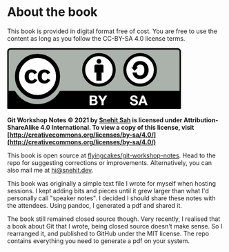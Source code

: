 # About the book

This book is provided in digital format free of cost. You are free to use the content as long as you follow the CC-BY-SA 4.0 license terms.

![](images/by-sa.png)

**Git Workshop Notes © 2021 by [Snehit Sah](https://github.com/flyingcakes85) is licensed under Attribution-ShareAlike 4.0 International. To view a copy of this license, visit [http://creativecommons.org/licenses/by-sa/4.0/](http://creativecommons.org/licenses/by-sa/4.0/)**


This book is open source at [flyingcakes/git-workshop-notes](https://github.com/flyingcakes85/git-workshop-notes). Head to the repo for suggesting corrections or improvements. Alternatively, you can also mail me at [hi@snehit.dev](hi@snehit.dev).

This book was originally a simple text file I wrote for myself when hosting sessions. I kept adding bits and pieces until it grew larger than what I'd personally call "speaker notes". I decided I should share these notes with the attendees. Using pandoc, I generated a pdf and shared it.

The book still remained closed source though. Very recently, I realised that a book about Git that I wrote, being closed source doesn't make sense. So I rearranged it, and published to GitHub under the MIT license. The repo contains everything you need to generate a pdf on your system.
